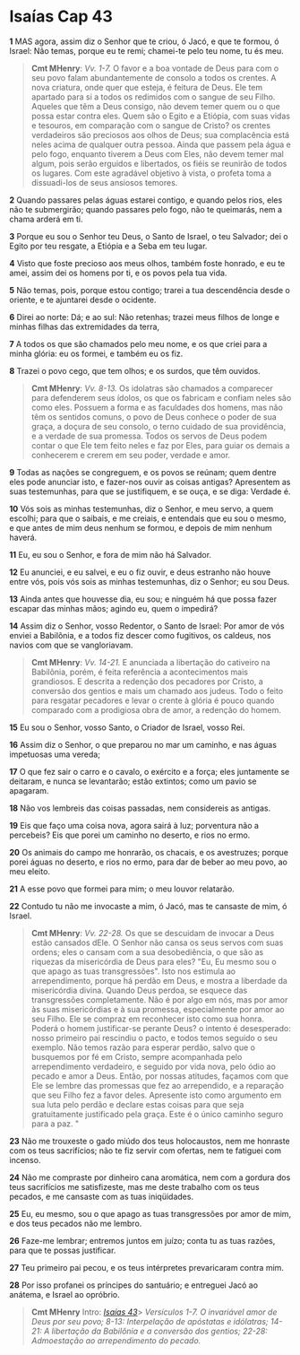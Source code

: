 # Isaías Cap 43

**1** 	MAS agora, assim diz o Senhor que te criou, ó Jacó, e que te formou, ó Israel: Não temas, porque eu te remi; chamei-te pelo teu nome, tu és meu.

> **Cmt MHenry**: *Vv. 1-7.* O favor e a boa vontade de Deus para com o seu povo falam abundantemente de consolo a todos os crentes. A nova criatura, onde quer que esteja, é feitura de Deus. Ele tem apartado para si a todos os redimidos com o sangue de seu Filho. Aqueles que têm a Deus consigo, não devem temer quem ou o que possa estar contra eles. Quem são o Egito e a Etiópia, com suas vidas e tesouros, em comparação com o sangue de Cristo? os crentes verdadeiros são preciosos aos olhos de Deus; sua complacência está neles acima de qualquer outra pessoa. Ainda que passem pela água e pelo fogo, enquanto tiverem a Deus com Eles, não devem temer mal algum, pois serão erguidos e libertados, os fiéis se reunirão de todos os lugares. Com este agradável objetivo à vista, o profeta toma a dissuadi-los de seus ansiosos temores.

**2** 	Quando passares pelas águas estarei contigo, e quando pelos rios, eles não te submergirão; quando passares pelo fogo, não te queimarás, nem a chama arderá em ti.

**3** 	Porque eu sou o Senhor teu Deus, o Santo de Israel, o teu Salvador; dei o Egito por teu resgate, a Etiópia e a Seba em teu lugar.

**4** 	Visto que foste precioso aos meus olhos, também foste honrado, e eu te amei, assim dei os homens por ti, e os povos pela tua vida.

**5** 	Não temas, pois, porque estou contigo; trarei a tua descendência desde o oriente, e te ajuntarei desde o ocidente.

**6** 	Direi ao norte: Dá; e ao sul: Não retenhas; trazei meus filhos de longe e minhas filhas das extremidades da terra,

**7** 	A todos os que são chamados pelo meu nome, e os que criei para a minha glória: eu os formei, e também eu os fiz.

**8** 	Trazei o povo cego, que tem olhos; e os surdos, que têm ouvidos.

> **Cmt MHenry**: *Vv. 8-13.* Os idolatras são chamados a comparecer para defenderem seus ídolos, os que os fabricam e confiam neles são como eles. Possuem a forma e as faculdades dos homens, mas não têm os sentidos comuns, o povo de Deus conhece o poder de sua graça, a doçura de seu consolo, o terno cuidado de sua providência, e a verdade de sua promessa. Todos os servos de Deus podem contar o que Ele tem feito neles e faz por Eles, para guiar os demais a conhecerem e crerem em seu poder, verdade e amor.

**9** 	Todas as nações se congreguem, e os povos se reúnam; quem dentre eles pode anunciar isto, e fazer-nos ouvir as coisas antigas? Apresentem as suas testemunhas, para que se justifiquem, e se ouça, e se diga: Verdade é.

**10** 	Vós sois as minhas testemunhas, diz o Senhor, e meu servo, a quem escolhi; para que o saibais, e me creiais, e entendais que eu sou o mesmo, e que antes de mim deus nenhum se formou, e depois de mim nenhum haverá.

**11** 	Eu, eu sou o Senhor, e fora de mim não há Salvador.

**12** 	Eu anunciei, e eu salvei, e eu o fiz ouvir, e deus estranho não houve entre vós, pois vós sois as minhas testemunhas, diz o Senhor; eu sou Deus.

**13** 	Ainda antes que houvesse dia, eu sou; e ninguém há que possa fazer escapar das minhas mãos; agindo eu, quem o impedirá?

**14** 	Assim diz o Senhor, vosso Redentor, o Santo de Israel: Por amor de vós enviei a Babilônia, e a todos fiz descer como fugitivos, os caldeus, nos navios com que se vangloriavam.

> **Cmt MHenry**: *Vv. 14-21.* E anunciada a libertação do cativeiro na Babilônia, porém, é feita referência a acontecimentos mais grandiosos. E descrita a redenção dos pecadores por Cristo, a conversão dos gentios e mais um chamado aos judeus. Todo o feito para resgatar pecadores e levar o crente à glória é pouco quando comparado com a prodigiosa obra de amor, a redenção do homem.

**15** 	Eu sou o Senhor, vosso Santo, o Criador de Israel, vosso Rei.

**16** 	Assim diz o Senhor, o que preparou no mar um caminho, e nas águas impetuosas uma vereda;

**17** 	O que fez sair o carro e o cavalo, o exército e a força; eles juntamente se deitaram, e nunca se levantarão; estão extintos; como um pavio se apagaram.

**18** 	Não vos lembreis das coisas passadas, nem considereis as antigas.

**19** 	Eis que faço uma coisa nova, agora sairá à luz; porventura não a percebeis? Eis que porei um caminho no deserto, e rios no ermo.

**20** 	Os animais do campo me honrarão, os chacais, e os avestruzes; porque porei águas no deserto, e rios no ermo, para dar de beber ao meu povo, ao meu eleito.

**21** 	A esse povo que formei para mim; o meu louvor relatarão.

**22** 	Contudo tu não me invocaste a mim, ó Jacó, mas te cansaste de mim, ó Israel.

> **Cmt MHenry**: *Vv. 22-28.* Os que se descuidam de invocar a Deus estão cansados dEle. O Senhor não cansa os seus servos com suas ordens; eles o cansam com a sua desobediência, o que são as riquezas da misericórdia de Deus para eles? "Eu, Eu mesmo sou o que apago as tuas transgressões". Isto nos estimula ao arrependimento, porque há perdão em Deus, e mostra a liberdade da misericórdia divina. Quando Deus perdoa, se esquece das transgressões completamente. Não é por algo em nós, mas por amor às suas misericórdias e à sua promessa, especialmente por amor ao seu Filho. Ele se compraz em reconhecer isto como sua honra. Poderá o homem justificar-se perante Deus? o intento é desesperado: nosso primeiro pai rescindiu o pacto, e todos temos seguido o seu exemplo. Não temos razão para esperar perdão, salvo que o busquemos por fé em Cristo, sempre acompanhada pelo arrependimento verdadeiro, e seguido por vida nova, pelo ódio ao pecado e amor a Deus. Então, por nossas atitudes, façamos com que Ele se lembre das promessas que fez ao arrependido, e a reparação que seu Filho fez a favor deles. Apresente isto como argumento em sua luta pelo perdão e declare estas coisas para que seja gratuitamente justificado pela graça. Este é o único caminho seguro para a paz. "

**23** 	Não me trouxeste o gado miúdo dos teus holocaustos, nem me honraste com os teus sacrifícios; não te fiz servir com ofertas, nem te fatiguei com incenso.

**24** 	Não me compraste por dinheiro cana aromática, nem com a gordura dos teus sacrifícios me satisfizeste, mas me deste trabalho com os teus pecados, e me cansaste com as tuas iniqüidades.

**25** 	Eu, eu mesmo, sou o que apago as tuas transgressões por amor de mim, e dos teus pecados não me lembro.

**26** 	Faze-me lembrar; entremos juntos em juízo; conta tu as tuas razões, para que te possas justificar.

**27** 	Teu primeiro pai pecou, e os teus intérpretes prevaricaram contra mim.

**28** 	Por isso profanei os príncipes do santuário; e entreguei Jacó ao anátema, e Israel ao opróbrio.


> **Cmt MHenry** Intro: *[Isaías 43](../23A-Is/43.md#0)*> *Versículos 1-7. O invariável amor de Deus por seu povo; 8-13: Interpelação de apóstatas e idólatras; 14-21: A libertação da Babilônia e a conversão dos gentios; 22-28: Admoestação ao arrependimento do pecado.*